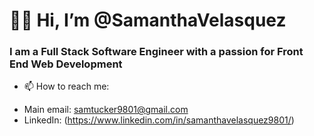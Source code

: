 # 👋🏻 Hi, I’m @SamanthaVelasquez
### I am a Full Stack Software Engineer with a passion for Front End Web Development
- 📫 How to reach me:
* Main email: samtucker9801@gmail.com 
* LinkedIn: (https://www.linkedin.com/in/samanthavelasquez9801/)



<!---
SamanthaTucker/SamanthaTucker is a ✨ special ✨ repository because its `README.md` (this file) appears on your GitHub profile.
You can click the Preview link to take a look at your changes.
--->
